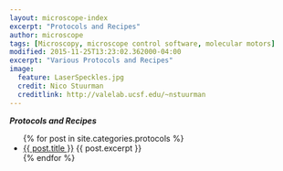 ```yaml
---
layout: microscope-index
excerpt: "Protocols and Recipes"
author: microscope
tags: [Microscopy, microscope control software, molecular motors]
modified: 2015-11-25T13:23:02.362000-04:00
excerpt: "Various Protocols and Recipes"
image:
  feature: LaserSpeckles.jpg
  credit: Nico Stuurman
  creditlink: http://valelab.ucsf.edu/~nstuurman
---
```

***Protocols and Recipes*** 


<ul>
   {% for post in site.categories.protocols %}
   <li>
      <a href="{{ post.url }}">{{ post.title }}</a>
      {{ post.excerpt }}
   </li>
   {% endfor %}
</ul>

